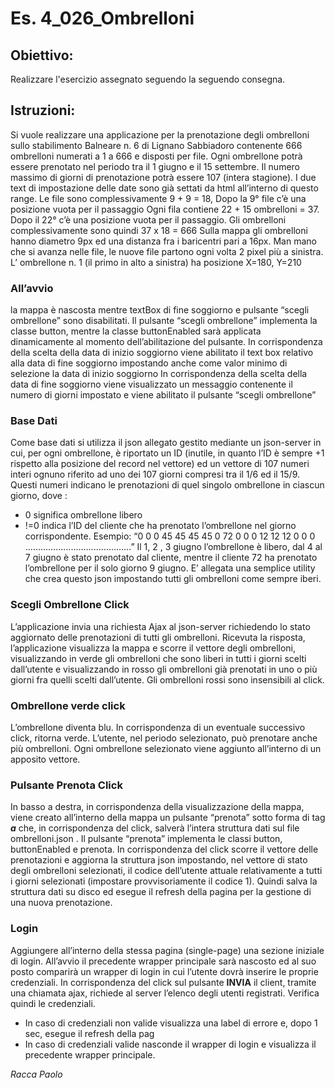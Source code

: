 # Es. 4_026_Ombrelloni
## Obiettivo:
Realizzare l'esercizio assegnato seguendo la seguendo consegna.
## Istruzioni:
Si vuole realizzare una applicazione per la prenotazione degli ombrelloni sullo stabilimento Balneare n. 6 di
Lignano Sabbiadoro contenente 666 ombrelloni numerati a 1 a 666 e disposti per file.
Ogni ombrellone potrà essere prenotato nel periodo tra il 1 giugno e il 15 settembre. Il numero massimo di
giorni di prenotazione potrà essere 107 (intera stagione).
I due text di impostazione delle date sono già settati da html all’interno di questo range.
Le file sono complessivamente 9 + 9 = 18, Dopo la 9° file c’è una posizione vuota per il passaggio
Ogni fila contiene 22 + 15 ombrelloni = 37. Dopo il 22° c’è una posizione vuota per il passaggio.
Gli ombrelloni complessivamente sono quindi 37 x 18 = 666
Sulla mappa gli ombrelloni hanno diametro 9px ed una distanza fra i baricentri pari a 16px.
Man mano che si avanza nelle file, le nuove file partono ogni volta 2 pixel più a sinistra.
L’ ombrellone n. 1 (il primo in alto a sinistra) ha posizione X=180, Y=210
### All’avvio
la mappa è nascosta mentre textBox di fine soggiorno e pulsante “scegli ombrellone” sono disabilitati.
Il pulsante “scegli ombrellone” implementa la classe button, mentre la classe buttonEnabled sarà
applicata dinamicamente al momento dell’abilitazione del pulsante.
In corrispondenza della scelta della data di inizio soggiorno viene abilitato il text box relativo alla data di
fine soggiorno impostando anche come valor minimo di selezione la data di inizio soggiorno
In corrispondenza della scelta della data di fine soggiorno viene visualizzato un messaggio contenente il
numero di giorni impostato e viene abilitato il pulsante “scegli ombrellone”
### Base Dati
Come base dati si utilizza il json allegato gestito mediante un json-server in cui, per ogni ombrellone, è
riportato un ID (inutile, in quanto l’ID è sempre +1 rispetto alla posizione del record nel vettore) ed un
vettore di 107 numeri interi ognuno riferito ad uno dei 107 giorni compresi tra il 1/6 ed il 15/9.
Questi numeri indicano le prenotazioni di quel singolo ombrellone in ciascun giorno, dove :
- 0 significa ombrellone libero
- !=0 indica l’ID del cliente che ha prenotato l’ombrellone nel giorno corrispondente. Esempio:
“0 0 0 45 45 45 45 0 72 0 0 0 12 12 12 0 0 0 ……………………………………”
Il 1, 2 , 3 giugno l’ombrellone è libero, dal 4 al 7 giugno è stato prenotato dal cliente, mentre il
cliente 72 ha prenotato l’ombrellone per il solo giorno 9 giugno.
E’ allegata una semplice utility che crea questo json impostando tutti gli ombrelloni come sempre iberi.
### Scegli Ombrellone Click
L’applicazione invia una richiesta Ajax al json-server richiedendo lo stato aggiornato delle prenotazioni di
tutti gli ombrelloni. Ricevuta la risposta, l’applicazione visualizza la mappa e scorre il vettore degli
ombrelloni, visualizzando in verde gli ombrelloni che sono liberi in tutti i giorni scelti dall’utente e
visualizzando in rosso gli ombrelloni già prenotati in uno o più giorni fra quelli scelti dall’utente.
Gli ombrelloni rossi sono insensibili al click.
### Ombrellone verde click
L’ombrellone diventa blu. In corrispondenza di un eventuale successivo click, ritorna verde.
L’utente, nel periodo selezionato, può prenotare anche più ombrelloni.
Ogni ombrellone selezionato viene aggiunto all’interno di un apposito vettore.
### Pulsante Prenota Click
In basso a destra, in corrispondenza della visualizzazione della mappa, viene creato all’interno della mappa
un pulsante “prenota” sotto forma di tag ***a*** che, in corrispondenza del click, salverà l’intera struttura
dati sul file ombrelloni.json . Il pulsante “prenota” implementa le classi button, buttonEnabled e prenota.
In corrispondenza del click scorre il vettore delle prenotazioni e aggiorna la struttura json impostando, nel
vettore di stato degli ombrelloni selezionati, il codice dell’utente attuale relativamente a tutti i giorni
selezionati (impostare provvisoriamente il codice 1). Quindi salva la struttura dati su disco ed esegue il
refresh della pagina per la gestione di una nuova prenotazione.
### Login
Aggiungere all’interno della stessa pagina (single-page) una sezione iniziale di login. All’avvio il precedente
wrapper principale sarà nascosto ed al suo posto comparirà un wrapper di login in cui l’utente dovrà
inserire le proprie credenziali. In corrispondenza del click sul pulsante **INVIA** il client, tramite una chiamata
ajax, richiede al server l’elenco degli utenti registrati. Verifica quindi le credenziali.
- In caso di credenziali non valide visualizza una label di errore e, dopo 1 sec, esegue il refresh della pag
- In caso di credenziali valide nasconde il wrapper di login e visualizza il precedente wrapper principale.

*Racca Paolo*

